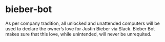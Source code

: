 bieber-bot
==========

As per company tradition, all unlocked and unattended computers will be used to declare the owner’s love for Justin Bieber via Slack. Bieber Bot makes sure that this love, while unintended, will never be unrequited.
